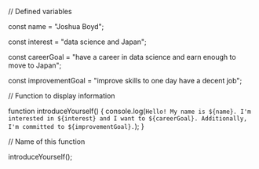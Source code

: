  // Defined variables
 
const name = "Joshua Boyd";

const interest = "data science and Japan";

const careerGoal = "have a career in data science and earn enough to move to Japan";

const improvementGoal = "improve skills to one day have a decent job";

// Function to display information

function introduceYourself() {
    console.log(`Hello! My name is ${name}. I'm interested in ${interest} and I want to ${careerGoal}. Additionally, I'm committed to ${improvementGoal}.`);
}

// Name of this function

introduceYourself();
